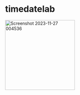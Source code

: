 ﻿# timedatelab
<img width="227" alt="Screenshot 2023-11-27 004536" src="https://github.com/ChinonsoAgbo/timedatelab/assets/81990068/afe0b905-73b8-42ba-9648-2f22dd6c2b61">
